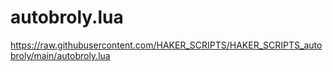 # autobroly.lua
https://raw.githubusercontent.com/HAKER_SCRIPTS/HAKER_SCRIPTS_autobroly/main/autobroly.lua
